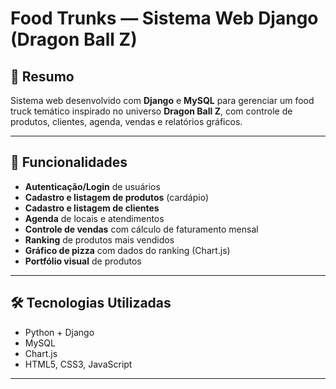 # Food Trunks — Sistema Web Django (Dragon Ball Z)

## 📌 Resumo
Sistema web desenvolvido com **Django** e **MySQL** para gerenciar um food truck temático inspirado no universo **Dragon Ball Z**, com controle de produtos, clientes, agenda, vendas e relatórios gráficos.

---

## 🚀 Funcionalidades
- **Autenticação/Login** de usuários
- **Cadastro e listagem de produtos** (cardápio)
- **Cadastro e listagem de clientes**
- **Agenda** de locais e atendimentos
- **Controle de vendas** com cálculo de faturamento mensal
- **Ranking** de produtos mais vendidos
- **Gráfico de pizza** com dados do ranking (Chart.js)
- **Portfólio visual** de produtos

---

## 🛠️ Tecnologias Utilizadas
- Python + Django
- MySQL
- Chart.js
- HTML5, CSS3, JavaScript

---
